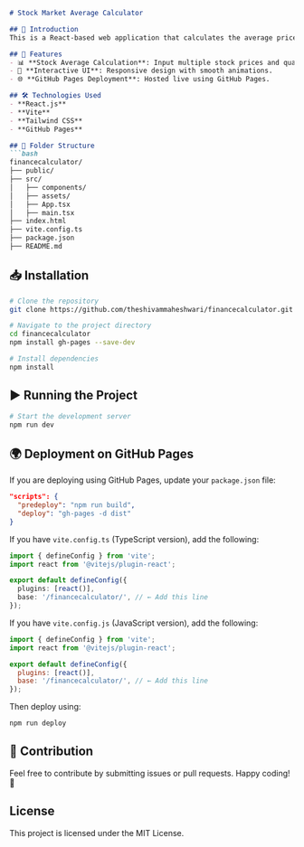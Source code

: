 ```markdown
# Stock Market Average Calculator

## 📌 Introduction
This is a React-based web application that calculates the average price of stocks based on user input. The project is built using **Vite**, **React**, and **Tailwind CSS**, and is deployed on **GitHub Pages**.

## 🚀 Features
- 📊 **Stock Average Calculation**: Input multiple stock prices and quantities to get the average price.
- 🎨 **Interactive UI**: Responsive design with smooth animations.
- 🌐 **GitHub Pages Deployment**: Hosted live using GitHub Pages.

## 🛠️ Technologies Used
- **React.js**
- **Vite**
- **Tailwind CSS**
- **GitHub Pages**

## 📂 Folder Structure
```bash
financecalculator/
├── public/
├── src/
│   ├── components/
│   ├── assets/
│   ├── App.tsx
│   ├── main.tsx
├── index.html
├── vite.config.ts
├── package.json
├── README.md
```

## 📥 Installation
```bash
# Clone the repository
git clone https://github.com/theshivammaheshwari/financecalculator.git

# Navigate to the project directory
cd financecalculator
npm install gh-pages --save-dev

# Install dependencies
npm install
```

## ▶️ Running the Project
```bash
# Start the development server
npm run dev
```

## 🌍 Deployment on GitHub Pages

If you are deploying using GitHub Pages, update your `package.json` file:

```json
"scripts": {
  "predeploy": "npm run build",
  "deploy": "gh-pages -d dist"
}
```

If you have `vite.config.ts` (TypeScript version), add the following:

```ts
import { defineConfig } from 'vite';
import react from '@vitejs/plugin-react';

export default defineConfig({
  plugins: [react()],
  base: '/financecalculator/', // ← Add this line
});
```

If you have `vite.config.js` (JavaScript version), add the following:

```js
import { defineConfig } from 'vite';
import react from '@vitejs/plugin-react';

export default defineConfig({
  plugins: [react()],
  base: '/financecalculator/', // ← Add this line
});
```

Then deploy using:

```sh
npm run deploy
```

## 🤝 Contribution
Feel free to contribute by submitting issues or pull requests. Happy coding! 🚀

## License
This project is licensed under the MIT License.

